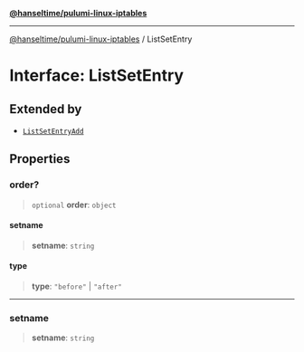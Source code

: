 [**@hanseltime/pulumi-linux-iptables**](../README.md)

***

[@hanseltime/pulumi-linux-iptables](../README.md) / ListSetEntry

# Interface: ListSetEntry

## Extended by

- [`ListSetEntryAdd`](ListSetEntryAdd.md)

## Properties

### order?

> `optional` **order**: `object`

#### setname

> **setname**: `string`

#### type

> **type**: `"before"` \| `"after"`

***

### setname

> **setname**: `string`
